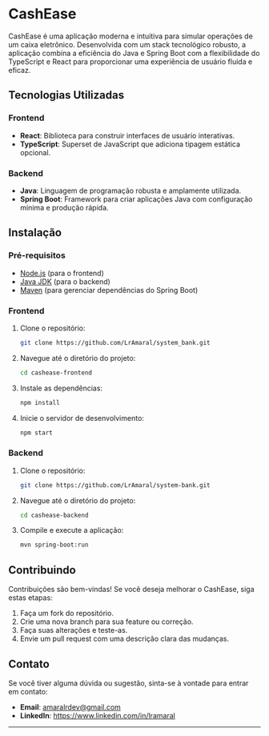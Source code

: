 # CashEase

CashEase é uma aplicação moderna e intuitiva para simular operações de um caixa eletrônico. Desenvolvida com um stack tecnológico robusto, a aplicação combina a eficiência do Java e Spring Boot com a flexibilidade do TypeScript e React para proporcionar uma experiência de usuário fluida e eficaz.

## Tecnologias Utilizadas

### Frontend

- **React**: Biblioteca para construir interfaces de usuário interativas.
- **TypeScript**: Superset de JavaScript que adiciona tipagem estática opcional.

### Backend

- **Java**: Linguagem de programação robusta e amplamente utilizada.
- **Spring Boot**: Framework para criar aplicações Java com configuração mínima e produção rápida.

## Instalação

### Pré-requisitos

- [Node.js](https://nodejs.org/) (para o frontend)
- [Java JDK](https://www.oracle.com/java/technologies/javase-downloads.html) (para o backend)
- [Maven](https://maven.apache.org/) (para gerenciar dependências do Spring Boot)

### Frontend

1. Clone o repositório:

    ```bash
    git clone https://github.com/LrAmaral/system_bank.git
    ```

2. Navegue até o diretório do projeto:

    ```bash
    cd cashease-frontend
    ```

3. Instale as dependências:

    ```bash
    npm install
    ```

4. Inicie o servidor de desenvolvimento:

    ```bash
    npm start
    ```

### Backend

1. Clone o repositório:

    ```bash
    git clone https://github.com/LrAmaral/system-bank.git
    ```

2. Navegue até o diretório do projeto:

    ```bash
    cd cashease-backend
    ```

3. Compile e execute a aplicação:

    ```bash
    mvn spring-boot:run
    ```

## Contribuindo

Contribuições são bem-vindas! Se você deseja melhorar o CashEase, siga estas etapas:

1. Faça um fork do repositório.
2. Crie uma nova branch para sua feature ou correção.
3. Faça suas alterações e teste-as.
4. Envie um pull request com uma descrição clara das mudanças.

## Contato

Se você tiver alguma dúvida ou sugestão, sinta-se à vontade para entrar em contato:

- **Email**: amaralrdev@gmail.com
- **LinkedIn**: https://www.linkedin.com/in/lramaral

---
